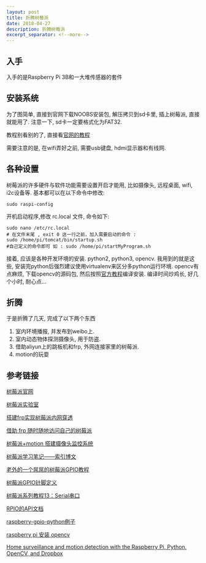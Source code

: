 ```yaml
---
layout: post
title: 折腾树莓派
date: 2018-04-27
description: 折腾树莓派
excerpt_separator: <!--more-->
---
```


## 入手

入手的是Raspberry Pi 3B和一大堆传感器的套件

## 安装系统

为了图简单, 直接到官网下载NOOBS安装包, 解压拷贝到sd卡里, 插上树莓派, 直接就能用了. 注意一下, sd卡一定要格式化为FAT32.

教程别看别的了, 直接看[官网的教程](https://www.raspberrypi.org/learning/software-guide/quickstart/)

需要注意的是, 在wifi弄好之前, 需要usb键盘, hdmi显示器和有线网.

## 各种设置

树莓派的许多硬件与软件功能需要设置开启才能用, 比如摄像头, 远程桌面, wifi, i2c设备等. 基本都可以在以下命令中修改:
```
sudo raspi-config
```

开机启动程序,修改 rc.local 文件, 命令如下:
```
sudo nano /etc/rc.local
# 在文件末尾 , exit 0 这一行之前，加入需要启动的命令 :
sudo /home/pi/tomcat/bin/startup.sh
#自己定义的命令即可 如 : sudo /home/pi/startMyProgram.sh
```

接着, 应该是各种开发环境的安装. python2, python3, opencv.
我用到的就是这些, 安装完python后强烈建议使用virtualenv来区分多python运行环境.
opencv有点麻烦, 下载opencv的源码包, 然后按照[官方教程](https://docs.opencv.org/3.4.1/dd/dd5/tutorial_py_setup_in_fedora.html)编译安装.
编译时间炒鸡长, 好几个小时, 耐心点...

## 折腾
于是折腾了几天, 完成了以下两个东西

1. 室内环境播报, 并发布到weibo上.
2. 室内动态物体探测摄像头, 用于防盗.
3. 借助aliyun上的跳板机和frp, 外网连接家里的树莓派.
4. motion的玩耍

## 参考链接

[树莓派官网](https://www.raspberrypi.org/)

[树莓派实验室](http://shumeipai.nxez.com/)

[搭建frp实现树莓派内网穿透](https://blog.csdn.net/sinat_27938829/article/details/73436739)

[借助 frp 随时随地访问自己的树莓派](https://segmentfault.com/a/1190000012004693)

[树莓派+motion 搭建摄像头监控系统](https://blog.csdn.net/scien2011/article/details/52587016)

[树莓派学习笔记——索引博文](https://blog.csdn.net/xukai871105/article/details/23115627)

[老外的一个屌屌的树莓派GPIO教程](https://www.sunfounder.com/learn/category/sensor-kit-v2-0-for-raspberry-pi-b-plus.html)

[树莓派GPIO针脚定义](https://pinout.xyz/pinout/pin1_3v3_power)

[树莓派系列教程13：Serial串口](http://www.waveshare.net/study/article-606-1.html)

[RPIO的API文档](https://pythonhosted.org/RPIO/#examples)

[raspberry-gpio-python例子](https://sourceforge.net/p/raspberry-gpio-python/wiki/Examples/)

[raspberry pi 安装 opencv](https://www.jianshu.com/p/67293b547261)

[Home surveillance and motion detection with the Raspberry Pi, Python, OpenCV, and Dropbox](https://www.pyimagesearch.com/2015/06/01/home-surveillance-and-motion-detection-with-the-raspberry-pi-python-and-opencv/)

<!--more-->